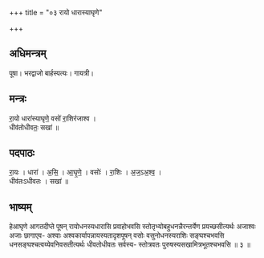 +++
title = "०३ रायो धारास्याघृणे"

+++
## अधिमन्त्रम्
पूषा। भरद्वाजो बार्हस्पत्यः। गायत्री।

## मन्त्रः
रा॒यो धारा॑स्याघृणे॒ वसो॑ रा॒शिर॑जाश्व ।  
धीव॑तोधीवतः॒ सखा॑ ॥

## पदपाठः
रा॒यः । धारा॑ । अ॒सि॒ । आ॒घृ॒णे॒ । वसोः॑ । रा॒शिः । अ॒ज॒ऽअ॒श्व॒ ।  
धीव॑तःऽधीवतः । सखा॑ ॥

## भाष्यम्
हेआघृणे आगतदीप्ते पूषन् रायोधनस्यधारासि प्रवाहोभवसि स्तोतृभ्योबहुधनन्नैरन्तर्येण प्रयच्छसीत्यर्थः अजाश्वः अजाः छागाएव- अश्वाः अश्वकार्यापन्नायस्यतादृशपूषन् वसोः वसुनोधनस्यराशिः सङ्घश्चभवसि धनसङ्घश्चत्वय्येवनिवसतीत्यर्थः धीवतोधीवतः सर्वस्य- स्तोत्रवतः पुरुषस्यसखामित्रभूतश्चभवसि ॥ ३ ॥